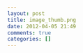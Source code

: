 ```yaml
---
layout: post
title: image_thumb.png
date: 2012-04-05 21:49
comments: true
categories: []
---
```


